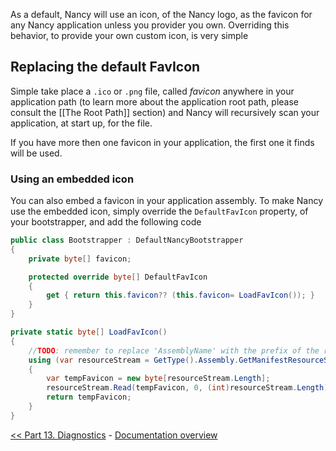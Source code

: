 As a default, Nancy will use an icon, of the Nancy logo, as the favicon for any Nancy application unless you provider you own. Overriding this behavior, to provide your own custom icon, is very simple

## Replacing the default FavIcon
Simple take place a `.ico` or `.png` file, called _favicon_ anywhere in your application path (to learn more about the application root path, please consult the [[The Root Path]] section) and Nancy will recursively scan your application, at start up, for the file.

If you have more then one favicon in your application, the first one it finds will be used.

### Using an embedded icon
You can also embed a favicon in your application assembly. To make Nancy use the embedded icon, simply override the `DefaultFavIcon` property, of your bootstrapper, and add the following code 

```c#
public class Bootstrapper : DefaultNancyBootstrapper
{
    private byte[] favicon;

    protected override byte[] DefaultFavIcon
    {
        get { return this.favicon?? (this.favicon= LoadFavIcon()); }
    }
}

private static byte[] LoadFavIcon()
{
    //TODO: remember to replace 'AssemblyName' with the prefix of the resource
    using (var resourceStream = GetType().Assembly.GetManifestResourceStream("AssemblyName.favicon.ico"))
    {
        var tempFavicon = new byte[resourceStream.Length];
        resourceStream.Read(tempFavicon, 0, (int)resourceStream.Length);
        return tempFavicon;
    }
}
```

[<< Part 13. Diagnostics](Diagnostics) - [Documentation overview](Documentation)